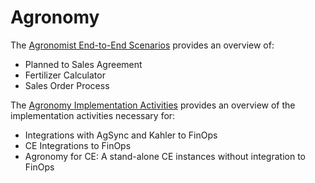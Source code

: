 ﻿# Agronomy

The [Agronomist End-to-End Scenarios](AgronomistEnd-to-EndScenarios.md) provides an overview of: 
   - Planned to Sales Agreement
   - Fertilizer Calculator
   - Sales Order Process

The [Agronomy Implementation Activities](AgronomyImplementationActivities.md) provides an overview of the implementation activities necessary for: 
- Integrations with AgSync and Kahler to FinOps
- CE Integrations to FinOps
- Agronomy for CE: A stand-alone CE instances without integration to FinOps

